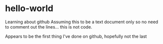# hello-world
Learning about github
Assuming this to be a text document only so no need to comment out the lines... this is not code.

Appears to be the first thing I've done on github, hopefully not the last
